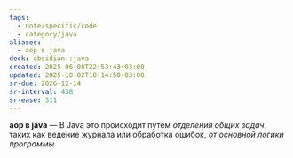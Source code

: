 ```yaml
---
tags:
  - note/specific/code
  - category/java
aliases:
  - aop в java
deck: obsidian::java
created: 2025-06-08T22:53:43+03:00
updated: 2025-10-02T18:14:50+03:00
sr-due: 2026-12-14
sr-interval: 438
sr-ease: 311
---
```


**aop в java**
—
В Java это происходит путем *отделения общих задач*, таких как ведение журнала или обработка ошибок, *от основной логики программы*
